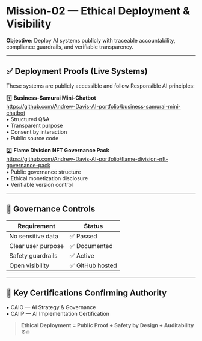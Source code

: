 # Mission-02 — Ethical Deployment & Visibility

**Objective:**
Deploy AI systems publicly with traceable accountability, compliance guardrails, and verifiable transparency.

---

## ✅ Deployment Proofs (Live Systems)
These systems are publicly accessible and follow Responsible AI principles:

1️⃣ **Business-Samurai Mini-Chatbot**  
https://github.com/Andrew-Davis-AI-portfolio/business-samurai-mini-chatbot  
• Structured Q&A  
• Transparent purpose  
• Consent by interaction  
• Public source code

2️⃣ **Flame Division NFT Governance Pack**  
https://github.com/Andrew-Davis-AI-portfolio/flame-division-nft-governance-pack  
• Public governance structure  
• Ethical monetization disclosure  
• Verifiable version control

---

## 🔐 Governance Controls
| Requirement | Status |
|-----------|--------|
| No sensitive data | ✅ Passed |
| Clear user purpose | ✅ Documented |
| Safety guardrails | ✅ Active |
| Open visibility | ✅ GitHub hosted |

---

## 📌 Key Certifications Confirming Authority
• CAIO — AI Strategy & Governance  
• CAIIP — AI Implementation Certification  

> **Ethical Deployment = Public Proof + Safety by Design + Auditability** ⚙️🔥
